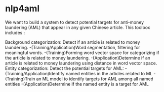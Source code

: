 # nlp4aml
We want to build a system to detect potential targets for anti-money laundering (AML) that appear in any given Chinese article. This toolbox includes :

Background categorization: Detect if an article is related to money laundering. -(Training/Application)Word segmentation, filtering for meaningful words. -(Training)Forming word vector space for categorizing if the article is related to money laundering. -(Application)Determine if an article is related to money laundering using distance in word vector space.
Entity categorization: Detect the potential targets for AML: -(Training/Application)Identify named entities in the articles related to ML -(Training)Train an ML model to identify targets for AML among all named entities -(Application)Determine if the named entity is a target for AML
